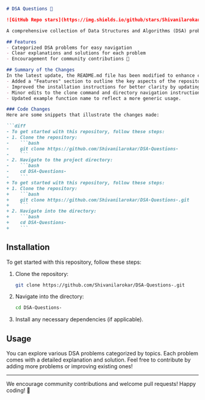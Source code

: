 ```markdown
# DSA Questions 🤖

![GitHub Repo stars](https://img.shields.io/github/stars/Shivanilarokar/DSA-Questions-) ![GitHub forks](https://img.shields.io/github/forks/Shivanilarokar/DSA-Questions-) ![GitHub issues](https://img.shields.io/github/issues/Shivanilarokar/DSA-Questions-)

A comprehensive collection of Data Structures and Algorithms (DSA) problems to help developers and learners practice and enhance their coding skills through a variety of algorithmic challenges.

## Features
- Categorized DSA problems for easy navigation
- Clear explanations and solutions for each problem
- Encouragement for community contributions 🤝

## Summary of the Changes
In the latest update, the README.md file has been modified to enhance clarity and readability. Significant changes include:
- Added a "Features" section to outline the key aspects of the repository.
- Improved the installation instructions for better clarity by updating the cloning command format.
- Minor edits to the clone command and directory navigation instructions.
- Updated example function name to reflect a more generic usage.

### Code Changes
Here are some snippets that illustrate the changes made:

```diff
- To get started with this repository, follow these steps:
- 1. Clone the repository:
-    ```bash
-    git clone https://github.com/Shivanilarokar/DSA-Questions-
-    ```
- 2. Navigate to the project directory:
-    ```bash
-    cd DSA-Questions-
-    ```
+ To get started with this repository, follow these steps:
+ 1. Clone the repository:
+    ```bash
+    git clone https://github.com/Shivanilarokar/DSA-Questions-.git
+    ```
+ 2. Navigate into the directory:
+    ```bash
+    cd DSA-Questions-
+    ```
```

## Installation
To get started with this repository, follow these steps:

1. Clone the repository:
   ```bash
   git clone https://github.com/Shivanilarokar/DSA-Questions-.git
   ```
2. Navigate into the directory:
   ```bash
   cd DSA-Questions-
   ```
3. Install any necessary dependencies (if applicable).

## Usage
You can explore various DSA problems categorized by topics. Each problem comes with a detailed explanation and solution. Feel free to contribute by adding more problems or improving existing ones!

---

We encourage community contributions and welcome pull requests! Happy coding! 🚀
```